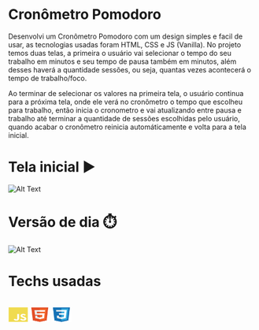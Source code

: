 # Cronômetro Pomodoro
Desenvolvi um Cronômetro Pomodoro com um design simples e facil de usar, as tecnologias usadas foram HTML, CSS e JS (Vanilla).
No projeto temos duas telas, a primeira o usuário vai selecionar o tempo do seu trabalho em minutos e seu tempo de pausa também em minutos,
além desses haverá a quantidade sessões, ou seja, quantas vezes acontecerá o tempo de trabalho/foco.

Ao terminar de selecionar os valores na primeira tela, o usuário continua para a próxima tela, onde ele verá no cronômetro o tempo
que escolheu para trabalho, então inicia o cronometro e vai atualizando entre pausa e trabalho até terminar a quantidade de sessões
escolhidas pelo usuário, quando acabar o cronômetro reinicia automáticamente e volta para a tela inicial.

# Tela inicial ▶️

![Alt Text]([https://gyazo.com/bc18310c30d42383f1cdc153c4a6c189.gif](https://gyazo.com/3f4594c9258fa30e74828b043c2c27fc))

# Versão de dia ⏱️

![Alt Text](https://gyazo.com/d1067508a0a9c9670d66ff621f574820.gif)

# Techs usadas
<div style="display: inline_block"><br>
  <img align="center" alt="T-Js" height="30" width="40" src="https://raw.githubusercontent.com/devicons/devicon/master/icons/javascript/javascript-plain.svg">
  <img align="center" alt="T-HTML" height="30" width="40" src="https://raw.githubusercontent.com/devicons/devicon/master/icons/html5/html5-original.svg">
  <img align="center" alt="T-CSS" height="30" width="40" src="https://raw.githubusercontent.com/devicons/devicon/master/icons/css3/css3-original.svg">
</div>
